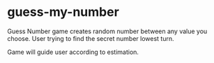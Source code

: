 # guess-my-number
Guess Number game creates random number between any value you choose. User trying to find the secret number lowest turn.

Game will guide user according to estimation.
